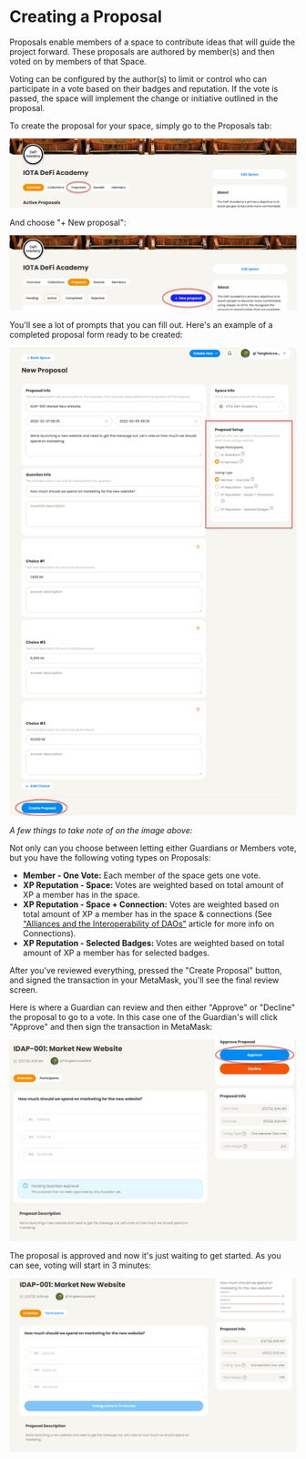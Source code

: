# Creating a Proposal

Proposals enable members of a space to contribute ideas that will guide the project forward. These proposals are authored by member(s) and then voted on by members of that Space.

Voting can be configured by the author(s) to limit or control who can participate in a vote based on their badges and reputation. If the vote is passed, the space will implement the change or initiative outlined in the proposal.



To create the proposal for your space, simply go to the Proposals tab:

![](<../.gitbook/assets/image (29) (1) (1) (1).png>)

And choose "+ New proposal":

![](<../.gitbook/assets/image (13) (1) (1).png>)

You'll see a lot of prompts that you can fill out. Here's an example of a completed proposal form ready to be created:

![](<../.gitbook/assets/image (21) (1).png>)

_A few things to take note of on the image above:_

Not only can you choose between letting either Guardians or Members vote, but you have the following voting types on Proposals:

* **Member - One Vote:** Each member of the space gets one vote.
* **XP Reputation - Space:** Votes are weighted based on total amount of XP a member has in the space.
* **XP Reputation - Space + Connection:** Votes are weighted based on total amount of XP a member has in the space & connections (See ["Alliances and the Interoperability of DAOs"](https://soonlabs.medium.com/alliances-and-the-interoperability-of-daos-73c7c010b037) article for more info on Connections).
* **XP Reputation - Selected Badges:** Votes are weighted based on total amount of XP a member has for selected badges.

After you've reviewed everything, pressed the "Create Proposal" button, and signed the transaction in your MetaMask, you'll see the final review screen.

Here is where a Guardian can review and then either "Approve" or "Decline" the proposal to go to a vote. In this case one of the Guardian's will click "Approve" and then sign the transaction in MetaMask:

![](<../.gitbook/assets/image (27) (1) (1).png>)

The proposal is approved and now it's just waiting to get started. As you can see, voting will start in 3 minutes:

![](<../.gitbook/assets/image (19) (1) (1) (1) (1).png>)

